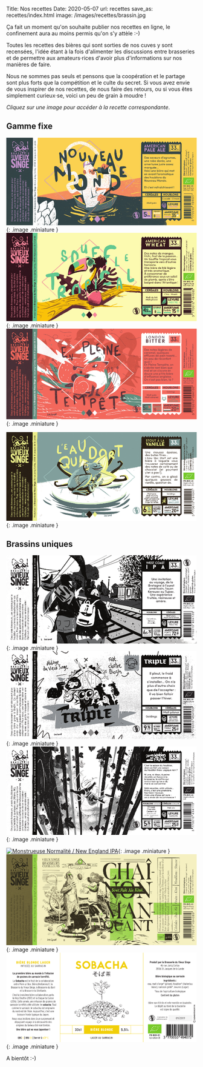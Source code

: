 Title: Nos recettes
Date: 2020-05-07
url: recettes
save_as: recettes/index.html
image: /images/recettes/brassin.jpg

Ça fait un moment qu'on souhaite publier nos recettes en ligne, le confinement aura au moins permis qu'on s'y attèle :-)

Toutes les recettes des bières qui sont sorties de nos cuves y sont recensées, l'idée étant à la fois d'alimenter les discussions entre brasseries et de permettre aux amateurs⋅rices d'avoir plus d'informations sur nos manières de faire.

Nous ne sommes pas seuls et pensons que la coopération et le partage sont plus forts que la compétition et le culte du secret. Si vous avez envie de vous inspirer de nos recettes, de nous faire des retours, ou si vous êtes simplement curieux⋅se, voici un peu de grain à moudre !

*Cliquez sur une image pour accéder à la recette correspondante*.

## Gamme fixe

[![Nouveau Monde / American Pale Ale](/images/recettes/nouveau-monde.png)](/recettes/nouveau-monde.html){: .image .miniature }
[![Souffle Tropical / American Wheat](/images/recettes/souffle-tropical.png)](/recettes/souffle-tropical.html){: .image .miniature }
[![En Pleine Tempête / London Bitter](/images/recettes/en-pleine-tempete.png)](/recettes/en-pleine-tempête.html){: .image .miniature }

[![L'Eau Qui Dort / Stout à la vanille](/images/recettes/leau-qui-dort.png)](/recettes/leau-qui-dort.html){: .image .miniature }


## Brassins uniques

[![West Coast IPA](/images/recettes/west-coast-ipa.png)](/recettes/west-coast-ipa.html){: .image .miniature }
[![Triple](/images/recettes/triple.png)](/recettes/triple.html){: .image .miniature }
[![Saison au houblon frais](/images/recettes/saison-houblon-frais.png)](/recettes/saison-houblon-frais.html){: .image .miniature }

[![Monstrueuse Normalité / New England IPA](/images/recettes/monstrueuse-normalité.png)](/recettes/monstrueuse-normalité.html){: .image .miniature }
[![Chaînon Manquant / Sour Pale Ale au Kiwi](/images/recettes/chainon-manquant.png)](/recettes/chainon-manquant.html){: .image .miniature }
[![Sobacha / Lager au Hallertau blanc et au sarrasin torréfié](/images/recettes/sobacha.png)](/recettes/sobacha.html){: .image .miniature }

A bientôt :-)